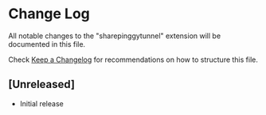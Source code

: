 # Change Log

All notable changes to the "sharepinggytunnel" extension will be documented in this file.

Check [Keep a Changelog](http://keepachangelog.com/) for recommendations on how to structure this file.

## [Unreleased]

- Initial release